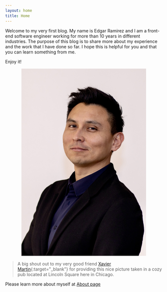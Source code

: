 ```yaml
---
layout: home
title: Home
---
```


Welcome to my very first blog. My name is Edgar Ramirez and I am a front-end software engineer working for more than 10 years in different industries. The purpose of this blog is to share more about my experience and the work that I have done so far. I hope this is helpful for you and that you can learn something from me.

Enjoy it!

<p style="text-align: center"><img height="600" src="/assets/headshot.jpg"></p>

> A big shout out to my very good friend [Xavier Martin][xavier-martin]{:target="\_blank"} for providing this nice picture taken in a cozy pub located at Lincoln Square here in Chicago.

Please learn more about myself at [About page](about)

[xavier-martin]: https://www.instagram.com/vf.visuals/
